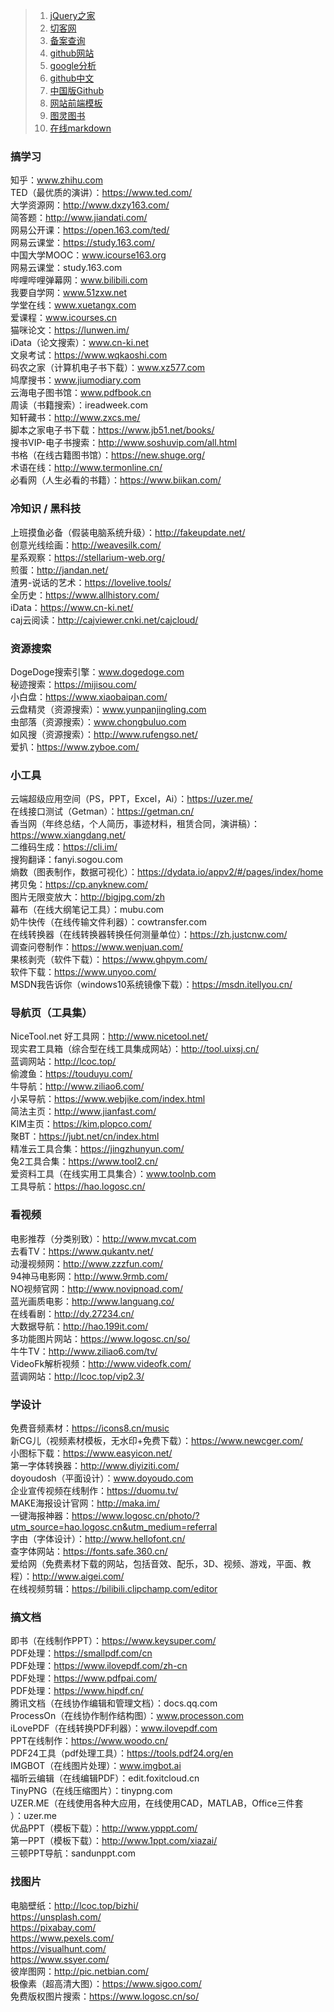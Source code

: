 > 1. [jQuery之家](http://www.htmleaf.com/)
> 2. [切客网](http://www.qkhtml.com/)
> 3. [备案查询](http://www.beianbeian.com/)
> 4. [github网站](http://www.lib4dev.in/)
> 5. [google分析](https://accounts.google.com/)
> 6. [github中文](https://www.githubs.cn/)
> 7. [中国版Github](https://gitee.com/)
> 8. [网站前端模板](https://themeforest.net/)
> 9. [图灵图书](https://www.ituring.com.cn/)
> 10. [在线markdown](https://maxiang.io/)






### 搞学习  
  
知乎：www.zhihu.com    
TED（最优质的演讲）：https://www.ted.com/    
大学资源网：http://www.dxzy163.com/  
简答题：http://www.jiandati.com/  
网易公开课：https://open.163.com/ted/  
网易云课堂：https://study.163.com/  
中国大学MOOC：www.icourse163.org  
网易云课堂：study.163.com  
哔哩哔哩弹幕网：www.bilibili.com  
我要自学网：www.51zxw.net  
学堂在线：www.xuetangx.com  
爱课程：www.icourses.cn  
猫咪论文：https://lunwen.im/  
iData（论文搜索）：www.cn-ki.net  
文泉考试：https://www.wqkaoshi.com  
码农之家（计算机电子书下载）：www.xz577.com  
鸠摩搜书：www.jiumodiary.com  
云海电子图书馆：www.pdfbook.cn  
周读（书籍搜索）：ireadweek.com  
知轩藏书：http://www.zxcs.me/  
脚本之家电子书下载：https://www.jb51.net/books/  
搜书VIP-电子书搜索：http://www.soshuvip.com/all.html  
书格（在线古籍图书馆）：https://new.shuge.org/  
术语在线：http://www.termonline.cn/  
必看网（人生必看的书籍）：https://www.biikan.com/  
  
### 冷知识 / 黑科技  
上班摸鱼必备（假装电脑系统升级）：http://fakeupdate.net/  
创意光线绘画：http://weavesilk.com/  
星系观察：https://stellarium-web.org/  
煎蛋：http://jandan.net/  
渣男-说话的艺术：https://lovelive.tools/  
全历史：https://www.allhistory.com/  
iData：https://www.cn-ki.net/  
caj云阅读：http://cajviewer.cnki.net/cajcloud/  
  
### 资源搜索  
DogeDoge搜索引擎：www.dogedoge.com  
秘迹搜索：https://mijisou.com/  
小白盘：https://www.xiaobaipan.com/  
云盘精灵（资源搜索）：www.yunpanjingling.com  
虫部落（资源搜索）：www.chongbuluo.com  
如风搜（资源搜索）：http://www.rufengso.net/  
爱扒：https://www.zyboe.com/  
  
### 小工具  
云端超级应用空间（PS，PPT，Excel，Ai）：https://uzer.me/  
在线接口测试（Getman）：https://getman.cn/  
香当网（年终总结，个人简历，事迹材料，租赁合同，演讲稿）：https://www.xiangdang.net/  
二维码生成：https://cli.im/  
搜狗翻译：fanyi.sogou.com  
熵数（图表制作，数据可视化）：https://dydata.io/appv2/#/pages/index/home  
拷贝兔：https://cp.anyknew.com/  
图片无限变放大：http://bigjpg.com/zh  
幕布（在线大纲笔记工具）：mubu.com  
奶牛快传（在线传输文件利器）：cowtransfer.com  
在线转换器（在线转换器转换任何测量单位）：https://zh.justcnw.com/  
调查问卷制作：https://www.wenjuan.com/  
果核剥壳（软件下载）：https://www.ghpym.com/  
软件下载：https://www.unyoo.com/  
MSDN我告诉你（windows10系统镜像下载）：https://msdn.itellyou.cn/  
  
### 导航页（工具集）  
NiceTool.net 好工具网：http://www.nicetool.net/  
现实君工具箱（综合型在线工具集成网站）：http://tool.uixsj.cn/  
蓝调网站：http://lcoc.top/  
偷渡鱼：https://touduyu.com/  
牛导航：http://www.ziliao6.com/  
小呆导航：https://www.webjike.com/index.html  
简法主页：http://www.jianfast.com/  
KIM主页：https://kim.plopco.com/  
聚BT：https://jubt.net/cn/index.html  
精准云工具合集：https://jingzhunyun.com/  
兔2工具合集：https://www.tool2.cn/  
爱资料工具（在线实用工具集合）：www.toolnb.com  
工具导航：https://hao.logosc.cn/  
  
### 看视频  
电影推荐（分类别致）：http://www.mvcat.com  
去看TV：https://www.qukantv.net/  
动漫视频网：http://www.zzzfun.com/  
94神马电影网：http://www.9rmb.com/  
NO视频官网：http://www.novipnoad.com/  
蓝光画质电影：http://www.languang.co/  
在线看剧：http://dy.27234.cn/  
大数据导航：http://hao.199it.com/  
多功能图片网站：https://www.logosc.cn/so/  
牛牛TV：http://www.ziliao6.com/tv/  
VideoFk解析视频：http://www.videofk.com/  
蓝调网站：http://lcoc.top/vip2.3/  
  
### 学设计  
免费音频素材：https://icons8.cn/music  
新CG儿（视频素材模板，无水印+免费下载）：https://www.newcger.com/  
小图标下载：https://www.easyicon.net/  
第一字体转换器：http://www.diyiziti.com/  
doyoudosh（平面设计）：www.doyoudo.com  
企业宣传视频在线制作：https://duomu.tv/  
MAKE海报设计官网：http://maka.im/  
一键海报神器：https://www.logosc.cn/photo/?utm_source=hao.logosc.cn&utm_medium=referral  
字由（字体设计）：http://www.hellofont.cn/  
查字体网站：https://fonts.safe.360.cn/  
爱给网（免费素材下载的网站，包括音效、配乐，3D、视频、游戏，平面、教程）：http://www.aigei.com/  
在线视频剪辑：https://bilibili.clipchamp.com/editor  
  
### 搞文档  
即书（在线制作PPT）：https://www.keysuper.com/  
PDF处理：https://smallpdf.com/cn  
PDF处理：https://www.ilovepdf.com/zh-cn  
PDF处理：https://www.pdfpai.com/  
PDF处理：https://www.hipdf.cn/  
腾讯文档（在线协作编辑和管理文档）：docs.qq.com  
ProcessOn（在线协作制作结构图）：www.processon.com  
iLovePDF（在线转换PDF利器）：www.ilovepdf.com  
PPT在线制作：https://www.woodo.cn/  
PDF24工具（pdf处理工具）：https://tools.pdf24.org/en  
IMGBOT（在线图片处理）：www.imgbot.ai  
福昕云编辑（在线编辑PDF）：edit.foxitcloud.cn  
TinyPNG（在线压缩图片）：tinypng.com  
UZER.ME（在线使用各种大应用，在线使用CAD，MATLAB，Office三件套  
）：uzer.me  
优品PPT（模板下载）：http://www.ypppt.com/  
第一PPT（模板下载）：http://www.1ppt.com/xiazai/  
三顿PPT导航：sandunppt.com  
  
### 找图片  
电脑壁纸：http://lcoc.top/bizhi/  
https://unsplash.com/  
https://pixabay.com/  
https://www.pexels.com/  
https://visualhunt.com/  
https://www.ssyer.com/  
彼岸图网：http://pic.netbian.com/  
极像素（超高清大图）：https://www.sigoo.com/  
免费版权图片搜索：https://www.logosc.cn/so/  

